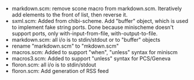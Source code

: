* markdown.scm: remove scone macro from markdown.scm. 
  Iteratively add elements to the front of list, 
  then reverse it.
* sxml.scm: Added from chibi-scheme. 
  Add "buffer" object, which is used to
  implement fake string ports. Done because minischeme
  doesn't support ports, only with-input-from-file, 
  with-output-to-file.
* markdown.scm: all i/o is to stdin/stdout or to "buffer"
  objects
* rename "markdown.scm" to "mkdown.scm"
* macros.scm: Added to support "when", "unless" syntax 
  for miniscm
* macros3.scm: Added to support "unless" syntax for PCS/Geneva 
* floron.scm: all i/o is to stdin/stdout
* floron.scm: Add generation of RSS feed 

